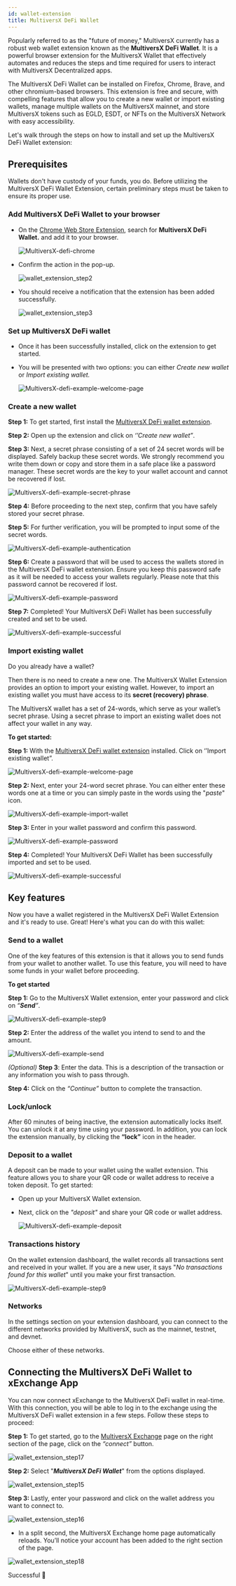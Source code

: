 ```yaml
---
id: wallet-extension
title: MultiversX DeFi Wallet
---
```


[comment]: # (mx-abstract)

Popularly referred to as the "future of money," MultiversX currently has a robust web wallet extension known as the **MultiversX DeFi Wallet**. It is a powerful browser extension for the MultiversX Wallet that effectively automates and reduces the steps and time required for users to interact with MultiversX Decentralized apps.


The MultiversX DeFi Wallet can be installed on Firefox, Chrome, Brave, and other chromium-based browsers. This extension is free and secure, with compelling features that allow you to create a new wallet or import existing wallets, manage multiple wallets on the MultiversX mainnet, and store MultiversX tokens such as EGLD, ESDT, or NFTs on the MultiversX Network with easy accessibility.

Let's walk through the steps on how to install and set up the MultiversX DeFi Wallet extension:

[comment]: # (mx-context-auto)


## Prerequisites
Wallets don't have custody of your funds, you do. Before utilizing the MultiversX DeFi Wallet Extension, certain preliminary steps must be taken to ensure its proper use.  

[comment]: # (mx-context-auto)

### Add MultiversX DeFi Wallet to your browser

- On the [Chrome Web Store Extension](https://chrome.google.com/webstore/category/extensions), search for **MultiversX DeFi Wallet.** and add it to your browser.

  ![MultiversX-defi-chrome](/wallet/wallet-extension/wallet_extension_step1.png)

- Confirm the action in the pop-up.

  ![wallet_extension_step2](/wallet/wallet-extension/wallet_extension_step2.png)

- You should receive a notification that the extension has been added successfully.

  ![wallet_extension_step3](/wallet/wallet-extension/wallet_extension_step3.png)

[comment]: # (mx-context-auto)

### Set up MultiversX DeFi wallet

- Once it has been successfully installed, click on the extension to get started.

- You will be presented with two options: you can either _Create new wallet_ or _Import existing wallet._

  ![MultiversX-defi-example-welcome-page](/wallet/wallet-extension/wallet_extension_step4.png)

[comment]: # (mx-context-auto)

### Create a new wallet

**Step 1:** To get started, first install the [MultiversX DeFi wallet extension](https://chrome.google.com/webstore/detail/multiversx-defi-wallet/dngmlblcodfobpdpecaadgfbcggfjfnm).

**Step 2:** Open up the extension and click on _‘’Create new wallet”_.

**Step 3:** Next, a secret phrase consisting of a set of 24 secret words will be displayed. Safely backup these secret words. We strongly recommend you write them down or copy and store them in a safe place like a password manager. These secret words are the key to your wallet account and cannot be recovered if lost.

![MultiversX-defi-example-secret-phrase](/wallet/wallet-extension/wallet_extension_step5.png)

**Step 4:** Before proceeding to the next step, confirm that you have safely stored your secret phrase.

**Step 5:** For further verification, you will be prompted to input some of the secret words.

![MultiversX-defi-example-authentication](/wallet/wallet-extension/wallet_extension_step6.png)

**Step 6:** Create a password that will be used to access the wallets stored in the MultiversX DeFi wallet extension. Ensure you keep this password safe as it will be needed to access your wallets regularly. Please note that this password cannot be recovered if lost.

![MultiversX-defi-example-password](/wallet/wallet-extension/wallet_extension_step7.png)

**Step 7:** Completed! Your MultiversX DeFi Wallet has been successfully created and set to be used.

![MultiversX-defi-example-successful](/wallet/wallet-extension/wallet_extension_step8.png)

[comment]: # (mx-context-auto)

### Import existing wallet

Do you already have a wallet?

Then there is no need to create a new one. The MultiversX Wallet Extension provides an option to import your existing wallet. However, to import an existing wallet you must have access to its **secret (recovery) phrase**.

The MultiversX wallet has a set of 24-words, which serve as your wallet’s secret phrase. Using a secret phrase to import an existing wallet does not affect your wallet in any way.

**To get started:**

**Step 1:** With the [MultiversX DeFi wallet extension](https://chrome.google.com/webstore/detail/multiversx-defi-wallet/dngmlblcodfobpdpecaadgfbcggfjfnm) installed. Click on ‘’Import existing wallet”.

![MultiversX-defi-example-welcome-page](/wallet/wallet-extension/wallet_extension_step4.png)

**Step 2:** Next, enter your 24-word secret phrase. You can either enter these words one at a time or you can simply paste in the words using the "_paste_" icon.

![MultiversX-defi-example-import-wallet](/wallet/wallet-extension/wallet_extension_step14.png)

**Step 3:** Enter in your wallet password and confirm this password.

![MultiversX-defi-example-password](/wallet/wallet-extension/wallet_extension_step13.png)

**Step 4:** Completed! Your MultiversX DeFi Wallet has been successfully imported and set to be used.

![MultiversX-defi-example-successful](/wallet/wallet-extension/wallet_extension_step8.png)

[comment]: # (mx-context-auto)

## Key features

Now you have a wallet registered in the MultiversX DeFi Wallet Extension and it's ready to use. Great! Here's what you can do with this wallet:

[comment]: # (mx-context-auto)

### Send to a wallet

One of the key features of this extension is that it allows you to send funds from your wallet to another wallet. To use this feature, you will need to have some funds in your wallet before proceeding.

**To get started**

**Step 1:** Go to the MultiversX Wallet extension, enter your password and click on _“**Send**”_.

![MultiversX-defi-example-step9](/wallet/wallet-extension/wallet_extension_step9.png)

**Step 2:** Enter the address of the wallet you intend to send to and the amount.

![MultiversX-defi-example-send](/wallet/wallet-extension/wallet_extension_step10.png)

_(Optional)_ **Step 3**: Enter the data. This is a description of the transaction or any information you wish to pass through.

**Step 4:** Click on the _“Continue”_ button to complete the transaction.

[comment]: # (mx-context-auto)

### Lock/unlock

After 60 minutes of being inactive, the extension automatically locks itself. You can unlock it at any time using your password. In addition, you can lock the extension manually, by clicking the **“lock”** icon in the header.

[comment]: # (mx-context-auto)

### Deposit to a wallet

A deposit can be made to your wallet using the wallet extension. This feature allows you to share your QR code or wallet address to receive a token deposit. To get started:

- Open up your MultiversX Wallet extension.

- Next, click on the _"*deposit*"_ and share your QR code or wallet address.

  ![MultiversX-defi-example-deposit](/wallet/wallet-extension/wallet_extension_step11.png)

[comment]: # (mx-context-auto)

### Transactions history

On the wallet extension dashboard, the wallet records all transactions sent and received in your wallet. If you are a new user, it says "_No transactions found for this wallet_" until you make your first transaction.

![MultiversX-defi-example-step9](/wallet/wallet-extension/wallet_extension_step9.png)

[comment]: # (mx-context-auto)

### Networks

In the settings section on your extension dashboard, you can connect to the different networks provided by MultiversX, such as the mainnet, testnet, and devnet.

Choose either of these networks.

[comment]: # (mx-context-auto)

## Connecting the MultiversX DeFi Wallet to xExchange App

You can now connect xExchange to the MultiversX DeFi wallet in real-time. With this connection, you will be able to log in to the exchange using the MultiversX DeFi wallet extension in a few steps.
Follow these steps to proceed:

**Step 1:** To get started, go to the [MultiversX Exchange](https://xexchange.com) page on the right section of the page, click on the _“connect”_ button.

![wallet_extension_step17](/wallet/wallet-extension/wallet_extension_step17.png)

**Step 2:** Select "**_MultiversX DeFi Wallet_**" from the options displayed.

![wallet_extension_step15](/wallet/wallet-extension/wallet_extension_step15.png)

**Step 3:** Lastly, enter your password and click on the wallet address you want to connect to.

![wallet_extension_step16](/wallet/wallet-extension/wallet_extension_step16.png)

- In a split second, the MultiversX Exchange home page automatically reloads. You’ll notice your account has been added to the right section of the page.

![wallet_extension_step18](/wallet/wallet-extension/wallet_extension_step18.png)

Successful 🎉
